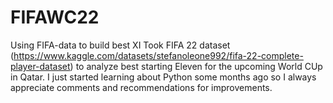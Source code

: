 # FIFAWC22
Using FIFA-data to build best XI
Took FIFA 22 dataset (https://www.kaggle.com/datasets/stefanoleone992/fifa-22-complete-player-dataset) to analyze best starting Eleven for the upcoming
World CUp in Qatar.
I just started learning about Python some months ago so I always appreciate comments and recommendations for improvements.
